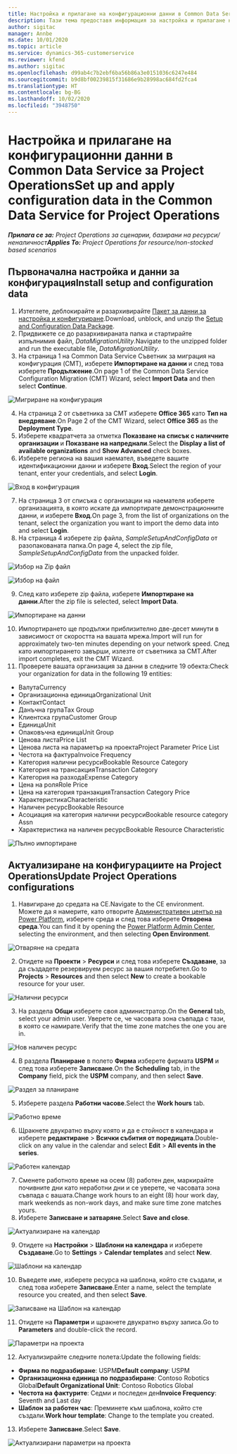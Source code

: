 ```yaml
---
title: Настройка и прилагане на конфигурационни данни в Common Data Service за Project Operations
description: Тази тема предоставя информация за настройка и прилагане на конфигурационни данни в Project Operations.
author: sigitac
manager: Annbe
ms.date: 10/01/2020
ms.topic: article
ms.service: dynamics-365-customerservice
ms.reviewer: kfend
ms.author: sigitac
ms.openlocfilehash: d99ab4c7b2ebf6ba56b86a3e0151036c6247e484
ms.sourcegitcommit: b9d8bf00239815f31686e9b28998ac684fd2fca4
ms.translationtype: HT
ms.contentlocale: bg-BG
ms.lasthandoff: 10/02/2020
ms.locfileid: "3948750"
---
```

# <a name="set-up-and-apply-configuration-data-in-the-common-data-service-for-project-operations"></a><span data-ttu-id="b99f6-103">Настройка и прилагане на конфигурационни данни в Common Data Service за Project Operations</span><span class="sxs-lookup"><span data-stu-id="b99f6-103">Set up and apply configuration data in the Common Data Service for Project Operations</span></span>

<span data-ttu-id="b99f6-104">_**Прилага се за:** Project Operations за сценарии, базирани на ресурси/неналичност_</span><span class="sxs-lookup"><span data-stu-id="b99f6-104">_**Applies To:** Project Operations for resource/non-stocked based scenarios_</span></span>

## <a name="install-setup-and-configuration-data"></a><span data-ttu-id="b99f6-105">Първоначална настройка и данни за конфигурация</span><span class="sxs-lookup"><span data-stu-id="b99f6-105">Install setup and configuration data</span></span>

1. <span data-ttu-id="b99f6-106">Изтеглете, деблокирайте и разархивирайте [Пакет за данни за настройка и конфигуриране](https://download.microsoft.com/download/1/3/4/1349369c-6209-42b7-b3b4-5be0e67cacd8/ProjOpsSampleSetupData-%20Integrated%20UR1.zip).</span><span class="sxs-lookup"><span data-stu-id="b99f6-106">Download, unblock, and unzip the [Setup and Configuration Data Package](https://download.microsoft.com/download/1/3/4/1349369c-6209-42b7-b3b4-5be0e67cacd8/ProjOpsSampleSetupData-%20Integrated%20UR1.zip).</span></span>
2. <span data-ttu-id="b99f6-107">Придвижете се до разархивираната папка и стартирайте изпълнимия файл, *DataMigrationUtility*.</span><span class="sxs-lookup"><span data-stu-id="b99f6-107">Navigate to the unzipped folder and run the executable file, *DataMigrationUtility*.</span></span>
3. <span data-ttu-id="b99f6-108">На страница 1 на Common Data Service Съветник за миграция на конфигурация (CMT), изберете **Импортиране на данни** и след това изберете **Продължение**.</span><span class="sxs-lookup"><span data-stu-id="b99f6-108">On page 1 of the Common Data Service Configuration Migration (CMT) Wizard, select **Import Data** and then select **Continue**.</span></span>

![Мигриране на конфигурация](./media/1ConfigurationMigration.png)

4. <span data-ttu-id="b99f6-110">На страница 2 от съветника за CMT изберете **Office 365** като **Тип на внедряване**.</span><span class="sxs-lookup"><span data-stu-id="b99f6-110">On Page 2 of the CMT Wizard, select **Office 365** as the **Deployment Type**.</span></span>
5. <span data-ttu-id="b99f6-111">Изберете квадратчета за отметка **Показване на списък с наличните организации** и **Показване на напреднали**.</span><span class="sxs-lookup"><span data-stu-id="b99f6-111">Select the **Display a list of available organizations** and **Show Advanced** check boxes.</span></span>
6. <span data-ttu-id="b99f6-112">Изберете региона на вашия наемател, въведете вашите идентификационни данни и изберете **Вход**.</span><span class="sxs-lookup"><span data-stu-id="b99f6-112">Select the region of your tenant, enter your credentials, and select **Login**.</span></span>

![Вход в конфигурация](./media/2ConfigurationSignin.png)

7. <span data-ttu-id="b99f6-114">На страница 3 от списъка с организации на наемателя изберете организацията, в която искате да импортирате демонстрационните данни, и изберете **Вход**.</span><span class="sxs-lookup"><span data-stu-id="b99f6-114">On page 3, from the list of organizations on the tenant, select the organization you want to import the demo data into and select **Login**.</span></span>
8. <span data-ttu-id="b99f6-115">На страница 4 изберете zip файла, *SampleSetupAndConfigData* от разопакованата папка.</span><span class="sxs-lookup"><span data-stu-id="b99f6-115">On page 4, select the zip file, *SampleSetupAndConfigData* from the unpacked folder.</span></span>

![Избор на Zip файл](./media/3ZipFile.png)

![Избор на файл](./media/4SelectAFile.png)

9. <span data-ttu-id="b99f6-118">След като изберете zip файла, изберете **Импортиране на данни**.</span><span class="sxs-lookup"><span data-stu-id="b99f6-118">After the zip file is selected, select **Import Data**.</span></span>

![Импортиране на данни](./media/5ImportData.png)

10. <span data-ttu-id="b99f6-120">Импортирането ще продължи приблизително две-десет минути в зависимост от скоростта на вашата мрежа.</span><span class="sxs-lookup"><span data-stu-id="b99f6-120">Import will run for approximately two-ten minutes depending on your network speed.</span></span> <span data-ttu-id="b99f6-121">След като импортирането завърши, излезте от съветника за CMT.</span><span class="sxs-lookup"><span data-stu-id="b99f6-121">After import completes, exit the CMT Wizard.</span></span> 
11. <span data-ttu-id="b99f6-122">Проверете вашата организация за данни в следните 19 обекта:</span><span class="sxs-lookup"><span data-stu-id="b99f6-122">Check your organization for data in the following 19 entities:</span></span>

  - <span data-ttu-id="b99f6-123">Валута</span><span class="sxs-lookup"><span data-stu-id="b99f6-123">Currency</span></span>
  - <span data-ttu-id="b99f6-124">Организационна единица</span><span class="sxs-lookup"><span data-stu-id="b99f6-124">Organizational Unit</span></span>
  - <span data-ttu-id="b99f6-125">Контакт</span><span class="sxs-lookup"><span data-stu-id="b99f6-125">Contact</span></span>
  - <span data-ttu-id="b99f6-126">Данъчна група</span><span class="sxs-lookup"><span data-stu-id="b99f6-126">Tax Group</span></span>
  - <span data-ttu-id="b99f6-127">Клиентска група</span><span class="sxs-lookup"><span data-stu-id="b99f6-127">Customer Group</span></span>
  - <span data-ttu-id="b99f6-128">Единица</span><span class="sxs-lookup"><span data-stu-id="b99f6-128">Unit</span></span>
  - <span data-ttu-id="b99f6-129">Опаковъчна единица</span><span class="sxs-lookup"><span data-stu-id="b99f6-129">Unit Group</span></span>
  - <span data-ttu-id="b99f6-130">Ценова листа</span><span class="sxs-lookup"><span data-stu-id="b99f6-130">Price List</span></span>
  - <span data-ttu-id="b99f6-131">Ценова листа на параметър на проекта</span><span class="sxs-lookup"><span data-stu-id="b99f6-131">Project Parameter Price List</span></span>
  - <span data-ttu-id="b99f6-132">Честота на фактура</span><span class="sxs-lookup"><span data-stu-id="b99f6-132">Invoice Frequency</span></span>
  - <span data-ttu-id="b99f6-133">Категория налични ресурси</span><span class="sxs-lookup"><span data-stu-id="b99f6-133">Bookable Resource Category</span></span>
  - <span data-ttu-id="b99f6-134">Категория на трансакция</span><span class="sxs-lookup"><span data-stu-id="b99f6-134">Transaction Category</span></span>
  - <span data-ttu-id="b99f6-135">Категория на разхода</span><span class="sxs-lookup"><span data-stu-id="b99f6-135">Expense Category</span></span>
  - <span data-ttu-id="b99f6-136">Цена на роля</span><span class="sxs-lookup"><span data-stu-id="b99f6-136">Role Price</span></span>
  - <span data-ttu-id="b99f6-137">Цена на категория транзакция</span><span class="sxs-lookup"><span data-stu-id="b99f6-137">Transaction Category Price</span></span>
  - <span data-ttu-id="b99f6-138">Характеристика</span><span class="sxs-lookup"><span data-stu-id="b99f6-138">Characteristic</span></span>
  - <span data-ttu-id="b99f6-139">Наличен ресурс</span><span class="sxs-lookup"><span data-stu-id="b99f6-139">Bookable Resource</span></span>
  - <span data-ttu-id="b99f6-140">Асоциация на категория налични ресурси</span><span class="sxs-lookup"><span data-stu-id="b99f6-140">Bookable resource category Assn</span></span>
  - <span data-ttu-id="b99f6-141">Характеристика на наличен ресурс</span><span class="sxs-lookup"><span data-stu-id="b99f6-141">Bookable Resource Characteristic</span></span>

![Пълно импортиране](./media/6CompleteImport.png)

## <a name="update-project-operations-configurations"></a><span data-ttu-id="b99f6-143">Актуализиране на конфигурациите на Project Operations</span><span class="sxs-lookup"><span data-stu-id="b99f6-143">Update Project Operations configurations</span></span>

1. <span data-ttu-id="b99f6-144">Навигиране до средата на CE.</span><span class="sxs-lookup"><span data-stu-id="b99f6-144">Navigate to the CE environment.</span></span> <span data-ttu-id="b99f6-145">Можете да я намерите, като отворите [Административен център на Power Platform](https://admin.powerplatform.microsoft.com/environments), изберете среда и след това изберете **Отворена среда**.</span><span class="sxs-lookup"><span data-stu-id="b99f6-145">You can find it by opening the [Power Platform Admin Center](https://admin.powerplatform.microsoft.com/environments), selecting the environment, and then selecting **Open Environment**.</span></span> 

![Отваряне на средата](./media/7OpenEnvironment.png)

2. <span data-ttu-id="b99f6-147">Отидете на **Проекти** > **Ресурси** и след това изберете **Създаване**, за да създадете резервируем ресурс за вашия потребител.</span><span class="sxs-lookup"><span data-stu-id="b99f6-147">Go to **Projects** > **Resources** and then select **New** to create a bookable resource for your user.</span></span>

![Налични ресурси](./media/8BookableResources.png)

3. <span data-ttu-id="b99f6-149">На раздела **Общи** изберете своя администратор.</span><span class="sxs-lookup"><span data-stu-id="b99f6-149">On the **General** tab, select your admin user.</span></span> <span data-ttu-id="b99f6-150">Уверете се, че часовата зона съвпада с тази, в която се намирате.</span><span class="sxs-lookup"><span data-stu-id="b99f6-150">Verify that the time zone matches the one you are in.</span></span> 

![Нов наличен ресурс](./media/9NewBookableResource.png)

4. <span data-ttu-id="b99f6-152">В раздела **Планиране** в полето **Фирма** изберете фирмата **USPM** и след това изберете **Записване**.</span><span class="sxs-lookup"><span data-stu-id="b99f6-152">On the **Scheduling** tab, in the **Company** field, pick the **USPM** company, and then select **Save**.</span></span> 

![Раздел за планиране](./media/10SchedulingTab.png)

5. <span data-ttu-id="b99f6-154">Изберете раздела **Работни часове**.</span><span class="sxs-lookup"><span data-stu-id="b99f6-154">Select the **Work hours** tab.</span></span>  

![Работно време](./media/11WorkHours.png)

6. <span data-ttu-id="b99f6-156">Щракнете двукратно върху която и да е стойност в календара и изберете **редактиране** > **Всички събития от поредицата**.</span><span class="sxs-lookup"><span data-stu-id="b99f6-156">Double-click on any value in the calendar and select **Edit** > **All events in the series**.</span></span> 

![Работен календар](./media/12WorkCalendar.png)

7. <span data-ttu-id="b99f6-158">Сменете работното време на осем (8) работен ден, маркирайте почивните дни като неработни дни и се уверете, че часовата зона съвпада с вашата.</span><span class="sxs-lookup"><span data-stu-id="b99f6-158">Change work hours to an eight (8) hour work day, mark weekends as non-work days, and make sure time zone matches yours.</span></span> 
8. <span data-ttu-id="b99f6-159">Изберете **Записване и затваряне**.</span><span class="sxs-lookup"><span data-stu-id="b99f6-159">Select **Save and close**.</span></span>

![Актуализиране на календар](./media/13UpdateCalendar.png)

9. <span data-ttu-id="b99f6-161">Отидете на **Настройки** > **Шаблони на календара** и изберете **Създаване**.</span><span class="sxs-lookup"><span data-stu-id="b99f6-161">Go to **Settings** > **Calendar templates** and select **New**.</span></span>
 
 ![Шаблони на календар](./media/14CalendarTemplates.png)
 
 10. <span data-ttu-id="b99f6-163">Въведете име, изберете ресурса на шаблона, който сте създали, и след това изберете **Записване**.</span><span class="sxs-lookup"><span data-stu-id="b99f6-163">Enter a name, select the template resource you created, and then select **Save**.</span></span> 
 
 ![Записване на Шаблон на календар](./media/15SaveCalendarTemplate.png)
 
 11. <span data-ttu-id="b99f6-165">Отидете на **Параметри** и щракнете двукратно върху записа.</span><span class="sxs-lookup"><span data-stu-id="b99f6-165">Go to **Parameters** and double-click the record.</span></span> 
 
 ![Параметри на проекта](./media/16ProjectParameters.png)
 
12. <span data-ttu-id="b99f6-167">Актуализирайте следните полета:</span><span class="sxs-lookup"><span data-stu-id="b99f6-167">Update the following fields:</span></span>

 - <span data-ttu-id="b99f6-168">**Фирма по подразбиране**: USPM</span><span class="sxs-lookup"><span data-stu-id="b99f6-168">**Default company**: USPM</span></span>
 - <span data-ttu-id="b99f6-169">**Организационна единица по подразбиране**: Contoso Robotics Global</span><span class="sxs-lookup"><span data-stu-id="b99f6-169">**Default Organizational Unit**: Contoso Robotics Global</span></span>
 - <span data-ttu-id="b99f6-170">**Честота на фактурите**: Седми и последен ден</span><span class="sxs-lookup"><span data-stu-id="b99f6-170">**Invoice Frequency**: Seventh and Last day</span></span>
 - <span data-ttu-id="b99f6-171">**Шаблон за работен час**: Преминете към шаблона, който сте създали.</span><span class="sxs-lookup"><span data-stu-id="b99f6-171">**Work hour template**: Change to the template you created.</span></span>

13. <span data-ttu-id="b99f6-172">Изберете **Записване**.</span><span class="sxs-lookup"><span data-stu-id="b99f6-172">Select **Save**.</span></span> 

![Актуализирани параметри на проекта](./media/17UpdatedProjectParameters.png)
